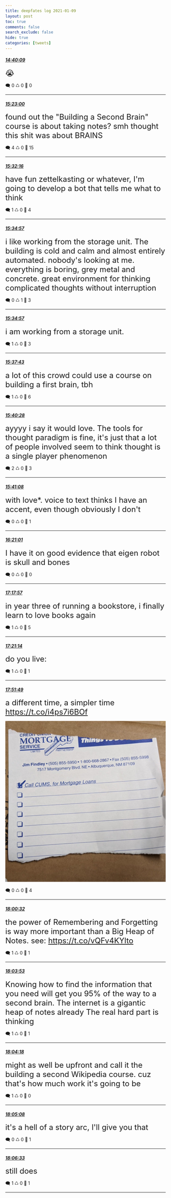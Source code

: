```yaml
---
title: deepfates log 2021-01-09
layout: post
toc: true
comments: false
search_exclude: false
hide: true
categories: [tweets]
---
```



#### <a href = "https://twitter.com/deepfates/status/1348021767613280257">*14:40:09*</a>

<font size="5">😭</font>



🗨️ 0 ♺ 0 🤍  0   

---
    
#### <a href = "https://twitter.com/deepfates/status/1348032553635045376">*15:23:00*</a>

<font size="5">found out the "Building a Second Brain" course is about taking notes? smh  thought this shit was about BRAINS</font>



🗨️ 4 ♺ 0 🤍  15   

---
    
#### <a href = "https://twitter.com/deepfates/status/1348034886506999809">*15:32:16*</a>

<font size="5">have fun zettelkasting or whatever, I'm going to develop a bot that tells me what to think</font>



🗨️ 1 ♺ 0 🤍  4   

---
    
#### <a href = "https://twitter.com/deepfates/status/1348035561479524352">*15:34:57*</a>

<font size="5">i like working from the storage unit. The building is cold and calm and almost entirely automated. nobody's looking at me. everything is boring, grey metal and concrete.   great environment for thinking complicated thoughts without interruption</font>



🗨️ 0 ♺ 1 🤍  3   

---
    
#### <a href = "https://twitter.com/deepfates/status/1348035560472936448">*15:34:57*</a>

<font size="5">i am working from a storage unit.</font>



🗨️ 1 ♺ 0 🤍  3   

---
    
#### <a href = "https://twitter.com/deepfates/status/1348036257704673281">*15:37:43*</a>

<font size="5">a lot of this crowd could use a course on building a first brain, tbh</font>



🗨️ 1 ♺ 0 🤍  6   

---
    
#### <a href = "https://twitter.com/deepfates/status/1348036950268071939">*15:40:28*</a>

<font size="5">ayyyy i say it would love. The tools for thought paradigm is fine, it's just that a lot of people involved seem to think thought is a single player phenomenon</font>



🗨️ 2 ♺ 0 🤍  3   

---
    
#### <a href = "https://twitter.com/deepfates/status/1348037117855715328">*15:41:08*</a>

<font size="5">with love*.  voice to text thinks I have an accent, even though obviously I don't</font>



🗨️ 0 ♺ 0 🤍  1   

---
    
#### <a href = "https://twitter.com/deepfates/status/1348047155261444096">*16:21:01*</a>

<font size="5">I have it on good evidence that eigen robot is skull and bones</font>



🗨️ 0 ♺ 0 🤍  0   

---
    
#### <a href = "https://twitter.com/deepfates/status/1348061481808498688">*17:17:57*</a>

<font size="5">in year three of running a bookstore, i finally learn to love books again</font>



🗨️ 1 ♺ 0 🤍  5   

---
    
#### <a href = "https://twitter.com/deepfates/status/1348062307633434626">*17:21:14*</a>

<font size="5">do you live:</font>



🗨️ 1 ♺ 0 🤍  1   

---
    
#### <a href = "https://twitter.com/deepfates/status/1348070003753381888">*17:51:49*</a>

<font size="5">a different time, a simpler time  https://t.co/i4ps7i6BOf</font>

![image from twitter](/images/from_twitter/ErVOhU0UUAANXTt.jpg)


🗨️ 0 ♺ 0 🤍  4   

---
    
#### <a href = "https://twitter.com/deepfates/status/1348072196153831425">*18:00:32*</a>

<font size="5">the power of Remembering and Forgetting is way more important than a Big Heap of Notes. see:  https://t.co/vQFv4KYlto</font>



🗨️ 1 ♺ 0 🤍  1   

---
    
#### <a href = "https://twitter.com/deepfates/status/1348073040656039937">*18:03:53*</a>

<font size="5">Knowing how to find the information that you need will get you 95% of the way to a second brain. The internet is a gigantic heap of notes already  The real hard part is thinking</font>



🗨️ 1 ♺ 0 🤍  1   

---
    
#### <a href = "https://twitter.com/deepfates/status/1348073146113425408">*18:04:18*</a>

<font size="5">might as well be upfront and call it the building a second Wikipedia course. cuz that's how much work it's going to be</font>



🗨️ 1 ♺ 0 🤍  0   

---
    
#### <a href = "https://twitter.com/deepfates/status/1348073356885512192">*18:05:08*</a>

<font size="5">it's a hell of a story arc, I'll give you that</font>



🗨️ 0 ♺ 0 🤍  1   

---
    
#### <a href = "https://twitter.com/deepfates/status/1348073709588811778">*18:06:33*</a>

<font size="5">still does</font>



🗨️ 1 ♺ 0 🤍  1   

---
    
            

